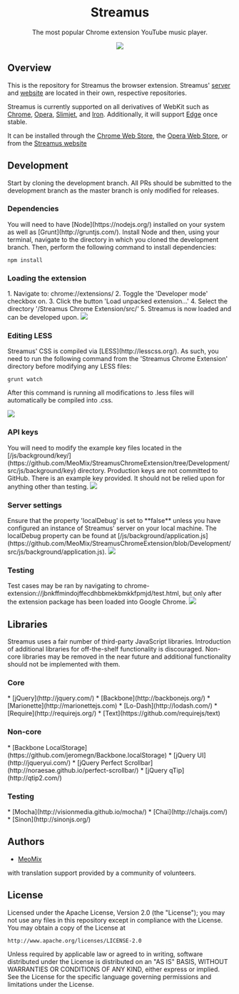 <h1 align="center">Streamus</h1>
<p align="center">The most popular Chrome extension YouTube music player.</p>
<p align="center">
  <a title='Build Status' href="https://travis-ci.org/MeoMix/StreamusChromeExtension">
    <img src='https://travis-ci.org/MeoMix/StreamusChromeExtension.svg?branch=Development' />
  </a>
</p>

<h2>Overview</h2>

This is the repository for Streamus the browser extension. Streamus' [server](https://github.com/MeoMix/StreamusServer) and [website](https://github.com/MeoMix/StreamusWebsite) are located in their own, respective repositories.

Streamus is currently supported on all derivatives of WebKit such as [Chrome](http://www.google.com/chrome/), [Opera](http://www.opera.com/computer/windows), [Slimjet](http://www.slimjet.com/en/), and [Iron](https://www.srware.net/en/software_srware_iron.php). Additionally, it will support [Edge](http://windows.microsoft.com/en-us/windows/preview-microsoft-edge-pc) once stable.

It can be installed through the [Chrome Web Store](https://chrome.google.com/webstore/detail/streamus/jbnkffmindojffecdhbbmekbmkkfpmjd/), the [Opera Web Store](https://addons.opera.com/en/extensions/details/streamustm-beta/), or from the [Streamus website](https://streamus.com/)

<h2>Development</h2>

Start by cloning the development branch. All PRs should be submitted to the development branch as the master branch is only modified for releases.

<h3>Dependencies</h3>
You will need to have [Node](https://nodejs.org/) installed on your system as well as [Grunt](http://gruntjs.com/). Install Node and then, using your terminal, navigate to the directory in which you cloned the development branch. Then, perform the following command to install dependencies:

    npm install

<h3>Loading the extension</h3>
1. Navigate to: chrome://extensions/
2. Toggle the 'Developer mode' checkbox on.
3. Click the button 'Load unpacked extension...'
4. Select the directory '/Streamus Chrome Extension/src/'
5. Streamus is now loaded and can be developed upon.

<img src='http://i.imgur.com/1fckCGn.png' />

<h3>Editing LESS</h3>
Streamus' CSS is compiled via [LESS](http://lesscss.org/). As such, you need to run the following command from the 'Streamus Chrome Extension' directory before modifying any LESS files:

    grunt watch

After this command is running all modifications to .less files will automatically be compiled into .css.

<img src='http://i.imgur.com/bzEn7Ny.png' />

<h3>API keys</h3>
You will need to modify the example key files located in the [/js/background/key/](https://github.com/MeoMix/StreamusChromeExtension/tree/Development/src/js/background/key) directory. Production keys are not committed to GitHub. There is an example key provided. It should not be relied upon for anything other than testing.

<img src='http://i.imgur.com/Oyb7KqV.png' />

<h3>Server settings</h3>
Ensure that the property 'localDebug' is set to **false** unless you have configured an instance of Streamus' server on your local machine. The localDebug property can be found at [/js/background/application.js](https://github.com/MeoMix/StreamusChromeExtension/blob/Development/src/js/background/application.js).

<img src='http://i.imgur.com/S7iLhtI.png' />

<h3>Testing</h3>
Test cases may be ran by navigating to chrome-extension://jbnkffmindojffecdhbbmekbmkkfpmjd/test.html, but only after the extension package has been loaded into Google Chrome. 

<img src='http://i.imgur.com/OGBCmTz.png' />

<h2>Libraries</h2>

Streamus uses a fair number of third-party JavaScript libraries. Introduction of additional libraries for off-the-shelf functionality is discouraged. Non-core libraries may be removed in the near future and additional functionality should not be implemented with them.

<h3>Core</h3>
* [jQuery](http://jquery.com/)
* [Backbone](http://backbonejs.org/)
* [Marionette](http://marionettejs.com)
* [Lo-Dash](http://lodash.com/)
* [Require](http://requirejs.org/)
* [Text](https://github.com/requirejs/text)

<h3>Non-core</h3>
* [Backbone LocalStorage](https://github.com/jeromegn/Backbone.localStorage)
* [jQuery UI](http://jqueryui.com/)
* [jQuery Perfect Scrollbar](http://noraesae.github.io/perfect-scrollbar/)
* [jQuery qTip](http://qtip2.com/)

<h3>Testing</h3>
* [Mocha](http://visionmedia.github.io/mocha/)
* [Chai](http://chaijs.com/)
* [Sinon](http://sinonjs.org/)

<h2>Authors</h2>

* [MeoMix](https://github.com/MeoMix)

with translation support provided by a community of volunteers.

<h2>License</h2>

Licensed under the Apache License, Version 2.0 (the "License");
you may not use any files in this repository except in compliance with the License.
You may obtain a copy of the License at

    http://www.apache.org/licenses/LICENSE-2.0

Unless required by applicable law or agreed to in writing, software
distributed under the License is distributed on an "AS IS" BASIS,
WITHOUT WARRANTIES OR CONDITIONS OF ANY KIND, either express or implied.
See the License for the specific language governing permissions and
limitations under the License.
